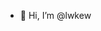 - 👋 Hi, I’m @lwkew


<!---
lwkew/lwkew is a ✨ special ✨ repository because its `README.md` (this file) appears on your GitHub profile.
You can click the Preview link to take a look at your changes.
--->
